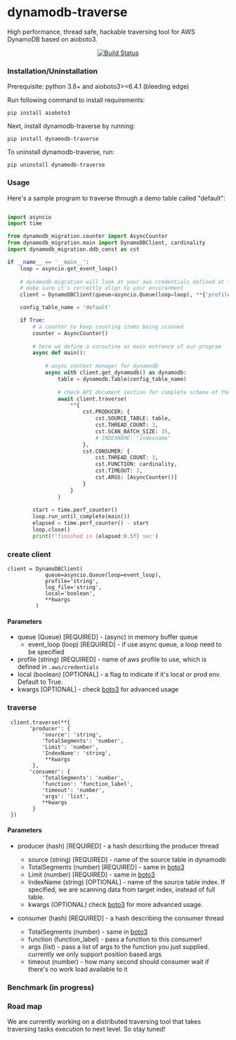 # dynamodb-traverse
High performance, thread safe, hackable traversing tool for AWS DynamoDB based on aioboto3.
<p align="center">
<a href="https://travis-ci/holyshipt/dynamodb_traverse"><img alt="Build Status" src="https://travis-ci.org/holyshipt/dynamodb_traverse.svg?branch=master"></a>
</p>

### Installation/Uninstallation
Prerequisite: python 3.8+ and aioboto3>=6.4.1 (bleeding edge)

Run following command to install requirements:

`pip install aioboto3`

Next, install dynamodb-traverse by running:

`pip install dynamodb-traverse`

To uninstall dynamodb-traverse, run:

`pip uninstall dynamodb-traverse`

### Usage

Here's a sample program to traverse through a demo table called "default":
```python

import asyncio
import time

from dynamodb_migration.counter import AsyncCounter
from dynamodb_migration.main import DynamoDBClient, cardinality
import dynamodb_migration.ddb_const as cst

if __name__ == '__main__':
    loop = asyncio.get_event_loop()
    
    # dynamodb-migration will look at your aws credentials defined at ~/.aws/credentials and pick up a profile named 'prod-api'
    # make sure it's correctly align to your environment
    client = DynamoDBClient(queue=asyncio.Queue(loop=loop), **{'profile': 'prod-api'})

    config_table_name = 'default'

    if True:
        # a counter to keep counting items being scanned
        counter = AsyncCounter()
        
        # here we define a coroutine as main entrance of our program
        async def main():
        
            # async context manager for dynamodb 
            async with client.get_dynamodb() as dynamodb:
                table = dynamodb.Table(config_table_name)
                
                # check API document section for complete schema of the parameters 
                await client.traverse(
                    **{
                        cst.PRODUCER: {
                            cst.SOURCE_TABLE: table,
                            cst.THREAD_COUNT: 3,
                            cst.SCAN_BATCH_SIZE: 35,
                            # INDEXNAME: 'indexname'
                        },
                        cst.CONSUMER: {
                            cst.THREAD_COUNT: 3,
                            cst.FUNCTION: cardinality,
                            cst.TIMEOUT: 3,
                            cst.ARGS: [AsyncCounter()]
                        }
                    }
                )
        
        start = time.perf_counter()
        loop.run_until_complete(main())
        elapsed = time.perf_counter() - start
        loop.close()
        print(f'finished in {elapsed:0.5f} sec')
```

### create client
```
client = DynamoDBClient(
            queue=asyncio.Queue(loop=event_loop), 
            profile='string',
            log_file='string',
            local='boolean',
            **kwargs
         )
```

#### Parameters
* queue (Queue) [REQUIRED] - (async) in memory buffer queue 
    * event_loop (loop) [REQUIRED] - if use async queue, a loop need to be specified
* profile (string) [REQUIRED] - name of aws profile to use, which is defined in `.aws/credentials`
* local (boolean) [OPTIONAL] - a flag to indicate if it's local or prod env. Default to True.
* kwargs [OPTIONAL] - check [boto3](https://boto3.amazonaws.com/v1/documentation/api/latest/reference/services/dynamodb.html#client) for advanced usage

### traverse
```
 client.traverse(**{
       'producer': {
           'source': 'string',
           'TotalSegments': 'number',
           'Limit': 'number',
           'IndexName': 'string',
            **kwargs
        },
       'consumer': {
           'TotalSegments': 'number',
           'function': 'function_label',
           'timeout': 'number',
           'args': 'list',
           **kwargs
        }
 })
```

#### Parameters
* producer (hash) [REQUIRED] - a hash describing the producer thread
    * source (string) [REQUIRED] - name of the source table in dynamodb
    * TotalSegments (number) [REQUIRED] - same in [boto3](https://boto3.amazonaws.com/v1/documentation/api/latest/reference/services/dynamodb.html#DynamoDB.Client.scan)
    * Limit (number) [REQUIRED] - same in [boto3](https://boto3.amazonaws.com/v1/documentation/api/latest/reference/services/dynamodb.html#DynamoDB.Client.scan)
    * IndexName (string) [OPTIONAL] - name of the source table index. If specified, we are scanning data from target index, instead of full table. 
    * kwargs (OPTIONAL) check [boto3](https://boto3.amazonaws.com/v1/documentation/api/latest/reference/services/dynamodb.html#DynamoDB.Client.scan) for more advanced usage.
    
* consumer (hash) [REQUIRED] - a hash describing the consumer thread
    * TotalSegments (number) - same in [boto3](https://boto3.amazonaws.com/v1/documentation/api/latest/reference/services/dynamodb.html#DynamoDB.Client.scan)
    * function (function_label) - pass a function to this consumer!
    * args (list) - pass a list of args to the function you just supplied. currently we only support position based args
    * timeout (number) - how many second should consumer wait if there's no work load available to it

### Benchmark (in progress)

### Road map
We are currently working on a distributed traversing tool that takes traversing tasks execution to next level. So stay tuned!  


